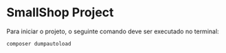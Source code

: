 # SmallShop Project

Para iniciar o projeto, o seguinte comando deve ser executado no terminal:

```
composer dumpautoload
```
